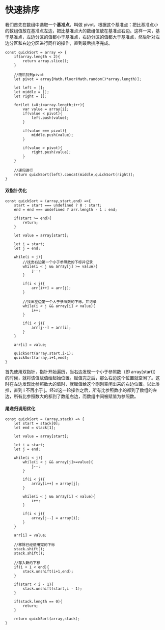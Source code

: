# 快速排序
我们首先在数组中选取一个**基准点**，叫做 pivot，根据这个基准点：把比基准点小的数组值放在基准点左边，把比基准点大的数组值放在基准点右边。这样一来，基于基准点，左边分区的值都小于基准点，右边分区的值都大于基准点，然后针对左边分区和右边分区进行同样的操作，直到最后排序完成。

```
const quickSort = array => {
    if(array.length < 2){
        return array.slice();
    }

    //随机找到pivot
    let pivot = array[Math.floor(Math.random()*array.length)];

    let left = [];
    let middle = [];
    let right = [];

    for(let i=0;i<array.length;i++){
        var value = array[i];
        if(value < pivot){
            left.push(value);
        }

        if(value === pivot){
            middle.push(value);
        }

        if(value > pivot){
            right.push(value);
        }
    }

    //递归进行
    return quickSort(left).concat(middle,quickSort(right));
}
```
#### 双指针优化
```
const quickSort = (array,start,end) =>{
    start = start === undefined ? 0 : start;
    end = end === undefined ? arr.length - 1 : end;

    if(start >= end){
        return;
    }

    let value = array[start];

    let i = start;
    let j = end;

    while(i < j){
        //找出右边第一个小于参照数的下标并记录
        while(i < j && array[j] >= value){
            j--;
        }

        if(i < j){
            arr[i++] = arr[j];
        }

        //找出左边第一个大于参照数的下标，并记录
        while(i < j && array[i] < value){
            i++;
        }

        if(i < j){
            arr[j--] = arr[i];
        }
    }

    arr[i] = value;

    quickSort(array,start,i-1);
    quickSort(array,i+1,end);
}
```
首先使用双指针，指针开始遍历，当右边发现一个小于参照数（即 array[start]）的时候，就将该值赋值给起始位置。赋值完之后，那么右边这个位置就空闲了。这时在左边发现比参照数大的值时，就赋值给这个刚刚空闲出来的右边位置。以此类推，直到 i 不再小于 j。经过这一轮操作之后，所有比参照数小的都到了数组的左边，所有比参照数大的都到了数组右边，而数组中间被赋值为参照数。

#### 尾递归调用优化
```
const quickSort = (array,stack) => {
    let start = stack[0];
    let end = stack[1];

    let value = array[start];

    let i = start;
    let j = end;

    while(i < j){
        while(i < j && array[j]>=value){
            j--;
        }

        if(i < j){
            array[i++] = array[j];
        }

        while(i < j && array[i] < value){
            i++;
        }

        if(i < j){
            array[j--] = array[i];
        }
    }

    arr[i] = value;

    //移除已经使用完的下标
    stack.shift();
    stack.shift();

    //存入新的下标
    if(i + 1 < end){
        stack.unshift(i+1,end);
    }

    if(start < i - 1){
        stack.unshift(start,i - 1);
    }

    if(stack.length == 0){
        return;
    }

    return quickSort(array,stack);
}
```